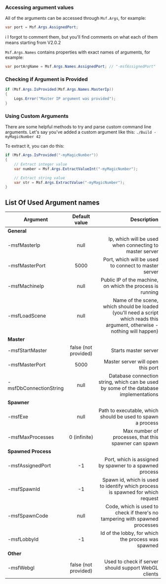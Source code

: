 ### Accessing argument values

All of the arguments can be accessed through `Msf.Args`, for example:

``` C#
var port = Msf.Args.AssignedPort;
```

ℹ️ I forgot to comment them, but you'll find comments on what each of them means starting from V2.0.2

`Msf.Args.Names` contains properties with exact names of arguments, for example:

``` C#
var portArgName = Msf.Args.Names.AssignedPort; // "-msfAssignedPort"
```

### Checking if Argument is Provided

``` C#
if (Msf.Args.IsProvided(Msf.Args.Names.MasterIp))
{
    Logs.Error("Master IP argument was provided");
}
```

### Using Custom Arguments

There are some helpful methods to try and parse custom command line arguments. Let's say you've added a custom argument like this: `./Build -myMagicNumber 42`

To extract it, you can do this:

``` C#
if (Msf.Args.IsProvided("-myMagicNumber"))
{
    // Extract integer value
    var number = Msf.Args.ExtractValueInt("-myMagicNumber");

    // Extract string value
    var str = Msf.Args.ExtractValue("-myMagicNumber");
}
```

## List Of Used Argument names

| Argument       | Default value| Description|
| -------------  |:-------------:| -----:|
| **General** | |
| -msfMasterIp | null | Ip, which will be used when connecting to master server|
| -msfMasterPort | 5000 | Port, which will be used to connect to master server
| -msfMachineIp | null | Public IP of the machine, on which the process is running
| -msfLoadScene | null | Name of the scene, which should be loaded (you'll need a script which reads this argument, otherwise - nothing will happen)
| **Master** | |
| -msfStartMaster | false (not provided) | Starts master server|
| -msfMasterPort | 5000 | Master server will open this port|
| -msfDbConnectionString | null | Database connection string, which can be used by some of the database implementations
| **Spawner**  | |
| -msfExe | null| Path to executable, which should be used to spawn a process
| -msfMaxProcesses | 0 (infinite) | Max number of processes, that this spawner can spawn
| **Spawned Process**  | |
| -msfAssignedPort | -1| Port, which is assigned by spawner to a spawned process
| -msfSpawnId | -1| Spawn id, which is used to identify which process is spawned for which request
| -msfSpawnCode | null | Code, which is used to check if there's no tampering with spawned processes
| -msfLobbyId | -1 | Id of the lobby, for which the process was spawned
| **Other** | |
|-msfWebgl | false (not provided) | Used to check if server should support WebGL clients